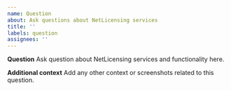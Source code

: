 ```yaml
---
name: Question
about: Ask questions about NetLicensing services
title: ''
labels: question
assignees: ''
---
```


**Question**
Ask question about NetLicensing services and functionality here.

**Additional context**
Add any other context or screenshots related to this question.
